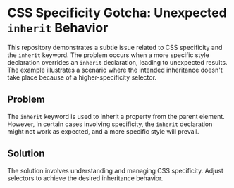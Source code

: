 # CSS Specificity Gotcha: Unexpected `inherit` Behavior

This repository demonstrates a subtle issue related to CSS specificity and the `inherit` keyword.  The problem occurs when a more specific style declaration overrides an `inherit` declaration, leading to unexpected results.  The example illustrates a scenario where the intended inheritance doesn't take place because of a higher-specificity selector.

## Problem

The `inherit` keyword is used to inherit a property from the parent element.  However, in certain cases involving specificity, the `inherit` declaration might not work as expected, and a more specific style will prevail.

## Solution

The solution involves understanding and managing CSS specificity.  Adjust selectors to achieve the desired inheritance behavior.